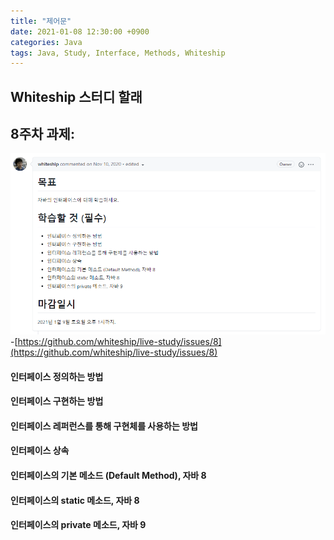 ```yaml
---
title: "제어문"
date: 2021-01-08 12:30:00 +0900
categories: Java
tags: Java, Study, Interface, Methods, Whiteship
---
```


## Whiteship 스터디 할래

## 8주차 과제: 

![whiteship08](https://raw.githubusercontent.com/372dev/372dev.github.io/master/_posts/imgs/whiteship08.PNG)  
-[https://github.com/whiteship/live-study/issues/8](https://github.com/whiteship/live-study/issues/8)  

#### 인터페이스 정의하는 방법

#### 인터페이스 구현하는 방법

#### 인터페이스 레퍼런스를 통해 구현체를 사용하는 방법

#### 인터페이스 상속

#### 인터페이스의 기본 메소드 (Default Method), 자바 8

#### 인터페이스의 static 메소드, 자바 8

#### 인터페이스의 private 메소드, 자바 9